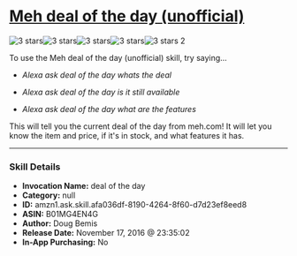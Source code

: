 # [Meh deal of the day (unofficial)](http://alexa.amazon.com/#skills/amzn1.ask.skill.afa036df-8190-4264-8f60-d7d23ef8eed8)
![3 stars](../../images/ic_star_black_18dp_1x.png)![3 stars](../../images/ic_star_black_18dp_1x.png)![3 stars](../../images/ic_star_black_18dp_1x.png)![3 stars](../../images/ic_star_border_black_18dp_1x.png)![3 stars](../../images/ic_star_border_black_18dp_1x.png) 2

To use the Meh deal of the day (unofficial) skill, try saying...

* *Alexa ask deal of the day whats the deal*

* *Alexa ask deal of the day is it still available*

* *Alexa ask deal of the day what are the features*

This will tell you the current deal of the day from meh.com! It will let you know the item and price, if it's in stock, and what features it has.

***

### Skill Details

* **Invocation Name:** deal of the day
* **Category:** null
* **ID:** amzn1.ask.skill.afa036df-8190-4264-8f60-d7d23ef8eed8
* **ASIN:** B01MG4EN4G
* **Author:** Doug Bemis
* **Release Date:** November 17, 2016 @ 23:35:02
* **In-App Purchasing:** No
